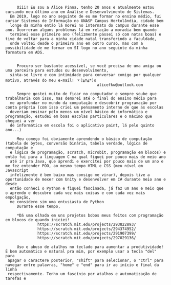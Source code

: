          Oiii! Eu sou a Alice Pinna, tenho 20 anos e atualmente estou cursando meu último ano em Análise e Desenvolvimento de Sistemas.
      Em 2019, logo no ano seguinte de eu me formar no ensino médio, fui cursar Sistemas de Informação no UNASP Campus Hortolândia, cidade bem 
      longe da minha então lá morei no internato do campus durante esse ano. Ocorreram alguns problemas lá em relação a moradia bem quando 
      terminei esse primeiro ano (felizmente passei só com notas boas) e tive de voltar para a minha cidade natal transferindo a faculdade, 
      onde voltei desde o primeiro ano em outro curso, mas com a possibilidade de me formar em SI logo no ano seguinte da minha formatura em ADS.
      
         
         Procuro ser bastante acessível, se você precisa de uma amiga ou uma parceira para estudos ou desenvolvimento,
      sinta-se livre e com intimidade para conversar comigo por qualquer motivo, através do meu e-mail! ヾ(≧▽≦*)o
                                            alicefkw@outlook.com
      
         Sempre gostei muito de ficar no computador e sempre soube que trabalharia com isso, mas demorei até o final do ensino médio para 
      me aprofundar no mundo da computação e descobrir programação por conta própria (com isso criei um pensamento interno de que as escolas 
      deveriam ensinar pelo menos um nível básico de informática e programação, estudei em boas escolas particulares e o máximo que cheguei a ver
      de informática em escola foi o aplicativo paint, lá pelo quinto ano...)
      
         Meu começo foi obviamente aprendendo o básico de computação (tabela de bytes, conversão binária, tabela verdade, lógica de computação e
      e lógica de programação, scratch, microbit, programação em blocos) e então fui para a linguagem C na qual fiquei por pouco mais de meio ano 
      até ir pra Java, que aprendi e exercitei por pouco mais de um ano e me fez entender POO, ao mesmo tempo HTML e CSS (meu nível em Javascript 
      infelizmente é bem baixo mas consigo me virar), depois tive a oportunidade de mexer com Unity e desenvolver em C# durante meio ano e desde 
      então conheci o Python e fiquei fascinada, já faz um ano e meio que o aprendo e descubro cada vez mais coisas e com cada vez mais empolgação, 
      me considero sim uma entusiasta de Python
         Durante esse tempo, 
      
         *Dá uma olhada em uns projetos bobos meus feitos com programação em blocos de quando iniciei!
                  https://scratch.mit.edu/projects/293822893/
                  https://scratch.mit.edu/projects/294374952/
                  https://scratch.mit.edu/projects/291907399/
                  https://scratch.mit.edu/projects/297029136/
      
         Uso e abuso de atalhos no teclado para aumentar a produtividade! É bem automático e natural pra mim, por exemplo usar a tecla "del" para 
     apagar o caractere posterior, "shift" para selecionar, o "ctrl" para navegar entre palavras, "home" e "end" para ir ao início e final da linha
     respectivamente. Tenho um fascínio por atalhos e automatização de tarefas e 
     
